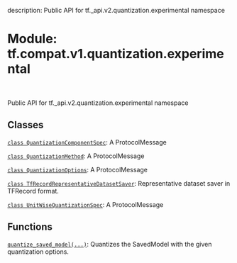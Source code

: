 description: Public API for tf._api.v2.quantization.experimental namespace

<div itemscope itemtype="http://developers.google.com/ReferenceObject">
<meta itemprop="name" content="tf.compat.v1.quantization.experimental" />
<meta itemprop="path" content="Stable" />
</div>

# Module: tf.compat.v1.quantization.experimental

<!-- Insert buttons and diff -->

<table class="tfo-notebook-buttons tfo-api nocontent" align="left">

</table>



Public API for tf._api.v2.quantization.experimental namespace



## Classes

[`class QuantizationComponentSpec`](../../../../tf/quantization/experimental/QuantizationComponentSpec.md): A ProtocolMessage

[`class QuantizationMethod`](../../../../tf/quantization/experimental/QuantizationMethod.md): A ProtocolMessage

[`class QuantizationOptions`](../../../../tf/quantization/experimental/QuantizationOptions.md): A ProtocolMessage

[`class TfRecordRepresentativeDatasetSaver`](../../../../tf/quantization/experimental/TfRecordRepresentativeDatasetSaver.md): Representative dataset saver in TFRecord format.

[`class UnitWiseQuantizationSpec`](../../../../tf/quantization/experimental/UnitWiseQuantizationSpec.md): A ProtocolMessage

## Functions

[`quantize_saved_model(...)`](../../../../tf/quantization/experimental/quantize_saved_model.md): Quantizes the SavedModel with the given quantization options.

